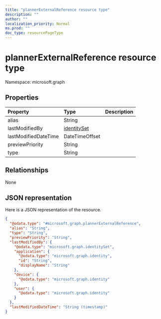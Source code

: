 ```yaml
---
title: "plannerExternalReference resource type"
description: ""
author: ""
localization_priority: Normal
ms.prod: ""
doc_type: resourcePageType
---
```


# plannerExternalReference resource type


Namespace: microsoft.graph



## Properties
|Property|Type|Description|
|:---|:---|:---|
|alias|String||
|lastModifiedBy|[identitySet](../resources/identityset.md)||
|lastModifiedDateTime|DateTimeOffset||
|previewPriority|String||
|type|String||

## Relationships
None

## JSON representation
Here is a JSON representation of the resource.
<!-- {
  "blockType": "resource",
  "@odata.type": "microsoft.graph.plannerExternalReference"
}
-->
``` json
{
  "@odata.type": "#microsoft.graph.plannerExternalReference",
  "alias": "String",
  "type": "String",
  "previewPriority": "String",
  "lastModifiedBy": {
    "@odata.type": "microsoft.graph.identitySet",
    "application": {
      "@odata.type": "microsoft.graph.identity",
      "id": "String",
      "displayName": "String"
    },
    "device": {
      "@odata.type": "microsoft.graph.identity"
    },
    "user": {
      "@odata.type": "microsoft.graph.identity"
    }
  },
  "lastModifiedDateTime": "String (timestamp)"
}
```

